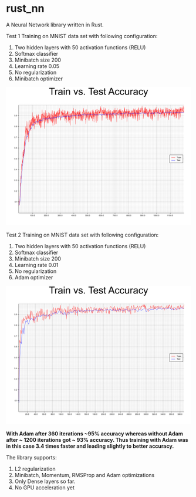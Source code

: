 # rust_nn

A Neural Network library written in Rust.

Test 1
Training on MNIST data set with following configuration:
1. Two hidden layers with 50 activation functions (RELU)
2. Softmax classifier
3. Minibatch size 200
4. Learning rate 0.05
5. No regularization
6. Minibatch optimizer

![train-test curve](https://github.com/mariusdanciu/rust_nn/blob/master/train.png)

Test 2
Training on MNIST data set with following configuration:
1. Two hidden layers with 50 activation functions (RELU)
2. Softmax classifier
3. Minibatch size 200
4. Learning rate 0.01
5. No regularization
6. Adam optimizer

![train-test curve](https://github.com/mariusdanciu/rust_nn/blob/master/train_adam.png)

**With Adam after 360 iterations ~95% accuracy whereas without Adam after ~ 1200 iterations got ~ 93% accuracy. Thus training with Adam was in this case 3.4 times faster and leading slightly to better accuracy.**

The library supports:
1. L2 regularization
2. Minibatch, Momentum, RMSProp and Adam optimizations
3. Only Dense layers so far.
4. No GPU acceleration yet
